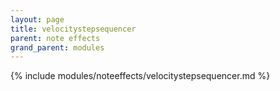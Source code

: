 ```yaml
---
layout: page
title: velocitystepsequencer
parent: note effects
grand_parent: modules
---
```


{% include modules/noteeffects/velocitystepsequencer.md %}
